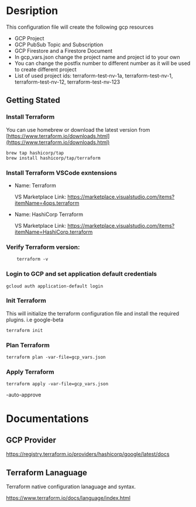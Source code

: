 # Desription

This configuration file will create the following gcp resources
 - GCP Project
 - GCP PubSub Topic and Subscription
 - GCP Firestore and a Firestore Document
 - In gcp_vars.json change the project name and project id to your own
 - You can change the postfix number to different number as it will be used to create different project
 - List of used project ids: terraform-test-nv-1a, terraform-test-nv-1, terraform-test-nv-12, terraform-test-nv-123

 ## Getting Stated
 
 ### Install Terraform


You can use homebrew or download the latest version from [https://www.terraform.io/downloads.html](https://www.terraform.io/downloads.html)

    brew tap hashicorp/tap
    brew install hashicorp/tap/terraform

### Install Terraform VSCode exntensions
 - Name: Terraform 

    VS Marketplace Link: https://marketplace.visualstudio.com/items?itemName=4ops.terraform
- Name: HashiCorp Terraform

    VS Marketplace Link: https://marketplace.visualstudio.com/items?itemName=HashiCorp.terraform

### Verify Terraform version:  

        terraform -v

### Login to GCP and set application default credentials

    gcloud auth application-default login

### Init Terraform

This will initialize the terraform configuration file and install the required plugins. i.e google-beta

    terraform init

### Plan Terraform

    terraform plan -var-file=gcp_vars.json

### Apply Terraform

    terraform apply -var-file=gcp_vars.json
 -auto-approve 


# Documentations

## GCP Provider

https://registry.terraform.io/providers/hashicorp/google/latest/docs

## Terraform Lanaguage
Terraform native configuration lanaguage and syntax.

https://www.terraform.io/docs/language/index.html